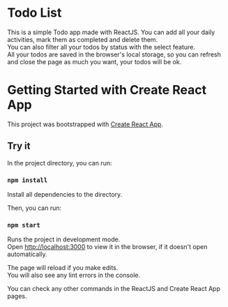 # Todo List

This is a simple Todo app made with ReactJS. You can add all your daily activities, mark them as completed and delete them.\
You can also filter all your todos by status with the select feature.\
All your todos are saved in the browser's local storage, so you can refresh and close the page as much you want, your todos will be ok.

# Getting Started with Create React App

This project was bootstrapped with [Create React App](https://github.com/facebook/create-react-app).

## Try it

In the project directory, you can run:

### `npm install`

Install all dependencies to the directory.

Then, you can run:

### `npm start`

Runs the project in development mode.\
Open [http://localhost:3000](http://localhost:3000) to view it in the browser, if it doesn't open automatically.

The page will reload if you make edits.\
You will also see any lint errors in the console.

You can check any other commands in the ReactJS and Create React App pages.
